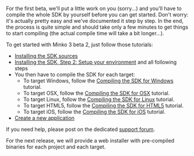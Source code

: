 For the first beta, we'll put a little work on you (sorry...) and you'll have to compile the whole SDK by yourself before you can get started. Don't worry: it's actually pretty easy and we've documented it step by step. In the end, the process is quite simple and should take only a few minutes to get things to start compiling (the actual compile time will take a bit longer...).

To get started with Minko 3 beta 2, just follow those tutorials:

-   [Installing the SDK sources](../tutorial/Installing_the_SDK_sources.md)
-   [Installing the SDK, Step 2: Setup your environment](../tutorial/Installing_the_SDK.md#Step_2:_Setup_your_environment) and all following steps
-   You then have to compile the SDK for each target:
    -   To target Windows, follow the [Compiling the SDK for Windows](../tutorial/Compiling_the_SDK_for_Windows.md) tutorial.
    -   To target OSX, follow the [Compiling the SDK for OSX](../tutorial/Compiling_the_SDK_for_OS_X.md) tutorial.
    -   To target Linux, follow the [Compiling the SDK for Linux](../tutorial/Compiling_the_SDK_for_Linux.md) tutorial.
    -   To target HTML5, follow the [Compiling the SDK for HTML5](../tutorial/Compiling_the_SDK_for_HTML5.md) tutorial.
    -   To target iOS, follow the [Compiling the SDK for iOS](../tutorial/Compiling_the_SDK_for_iOS.md) tutorial.
-   [Create a new application](../tutorial/Create_a_new_application.md)

If you need help, please post on the dedicated [support forum](http://minko.io/forums/forum/support/minko-engine/).

For the next release, we will provide a web installer with pre-compiled binaries for each project and each target.
